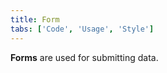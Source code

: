 ```yaml
---
title: Form
tabs: ['Code', 'Usage', 'Style']
---
```


**Forms** are used for submitting data.

<component 
    name="Form"
    component="form" 
    variation="form"
    experimental="true"
    >
</component>
<component-docs component="form"></component-docs>
